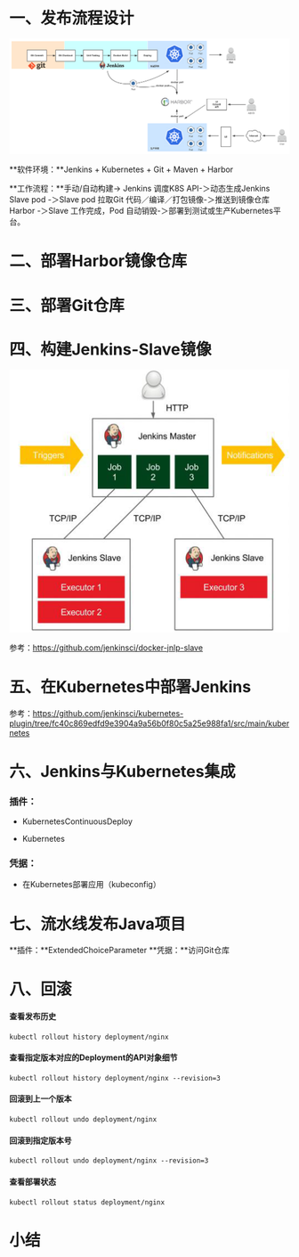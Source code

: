 # 一、发布流程设计



![1568280837735](\assets\1568280837735.png)



**软件环境：**Jenkins + Kubernetes + Git + Maven + Harbor

**工作流程：**手动/自动构建-> Jenkins 调度K8S API-＞动态生成Jenkins Slave pod -＞Slave pod 拉取Git 代码／编译／打包镜像-＞推送到镜像仓库Harbor -＞Slave 工作完成，Pod 自动销毁-＞部署到测试或生产Kubernetes平台。





# 二、部署Harbor镜像仓库

# 三、部署Git仓库

# 四、构建Jenkins-Slave镜像

![1568280895846](\assets\1568280895846.png)

参考：https://github.com/jenkinsci/docker-jnlp-slave

# 五、在Kubernetes中部署Jenkins

参考：https://github.com/jenkinsci/kubernetes-plugin/tree/fc40c869edfd9e3904a9a56b0f80c5a25e988fa1/src/main/kubernetes

# 六、Jenkins与Kubernetes集成



### 插件：

- KubernetesContinuousDeploy

- Kubernetes

### 凭据：

- 在Kubernetes部署应用（kubeconfig）

# 七、流水线发布Java项目



**插件：**ExtendedChoiceParameter
**凭据：**访问Git仓库



# 八、回滚

#### 查看发布历史
```
kubectl rollout history deployment/nginx
```

#### 查看指定版本对应的Deployment的API对象细节
```
kubectl rollout history deployment/nginx --revision=3
```

#### 回滚到上一个版本
```
kubectl rollout undo deployment/nginx
```

#### 回滚到指定版本号
```
kubectl rollout undo deployment/nginx --revision=3
```

#### 查看部署状态
```
kubectl rollout status deployment/nginx
```

# 小结

